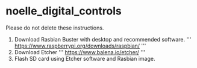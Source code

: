 # noelle_digital_controls

Please do not delete these instructions.

1. Download Rasbian Buster with desktop and recommended software.
  '''
  https://www.raspberrypi.org/downloads/raspbian/
  '''
2. Download Etcher
  '''
  https://www.balena.io/etcher/
  '''
3. Flash SD card using Etcher software and Rasbian image.
